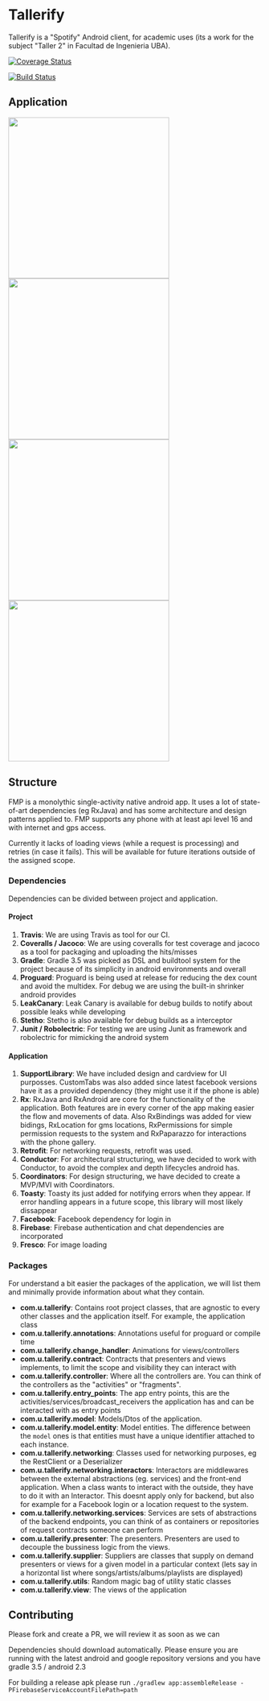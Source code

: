 # Tallerify

Tallerify is a "Spotify" Android client, for academic uses (its a work for the subject "Taller 2" in Facultad de Ingenieria UBA).

[![Coverage Status](https://coveralls.io/repos/github/saantiaguilera/fiuba-taller-II-tallerify-android/badge.svg?branch=develop)](https://coveralls.io/github/saantiaguilera/fiuba-taller-II-tallerify-android?branch=develop)

[![Build Status](https://travis-ci.org/tallerify/fiuba-taller-II-tallerify-android.svg?branch=master)](https://travis-ci.org/tallerify/fiuba-taller-II-tallerify-android)

## Application

<img src="http://i.imgur.com/gYYaFDJ.png" height="320"> <img src="http://i.imgur.com/cJN7kZj.png" height="320"> <img src="http://i.imgur.com/QoRc3QX.png" height="320"> <img src="http://i.imgur.com/JbPkJ8u.png" height="320">

## Structure

FMP is a monolythic single-activity native android app. It uses a lot of state-of-art dependencies (eg RxJava) and has some architecture and design patterns applied to. FMP supports any phone with at least api level 16 and with internet and gps access.

Currently it lacks of loading views (while a request is processing) and retries (in case it fails). This will be available for future iterations outside of the assigned scope.

### Dependencies

Dependencies can be divided between project and application.

#### Project

1. **Travis**: We are using Travis as tool for our CI.
2. **Coveralls / Jacoco**: We are using coveralls for test coverage and jacoco as a tool for packaging and uploading the hits/misses
3. **Gradle**: Gradle 3.5 was picked as DSL and buildtool system for the project because of its simplicity in android environments and overall
4. **Proguard**: Proguard is being used at release for reducing the dex count and avoid the multidex. For debug we are using the built-in shrinker android provides
5. **LeakCanary**: Leak Canary is available for debug builds to notify about possible leaks while developing
6. **Stetho**: Stetho is also available for debug builds as a interceptor
7. **Junit / Robolectric**: For testing we are using Junit as framework and robolectric for mimicking the android system

#### Application

1. **SupportLibrary**: We have included design and cardview for UI purposses. CustomTabs was also added since latest facebook versions have it as a provided dependency (they might use it if the phone is able)
2. **Rx**: RxJava and RxAndroid are core for the functionality of the application. Both features are in every corner of the app making easier the flow and movements of data. Also RxBindings was added for view bidings, RxLocation for gms locations, RxPermissions for simple permission requests to the system and RxPaparazzo for interactions with the phone gallery.
3. **Retrofit**: For networking requests, retrofit was used.
4. **Conductor**: For architectural structuring, we have decided to work with Conductor, to avoid the complex and depth lifecycles android has.
5. **Coordinators**: For design structuring, we have decided to create a MVP/MVI with Coordinators.
6. **Toasty**: Toasty its just added for notifying errors when they appear. If error handling appears in a future scope, this library will most likely dissappear
7. **Facebook**: Facebook dependency for login in
8. **Firebase**: Firebase authentication and chat dependencies are incorporated
9. **Fresco**: For image loading

### Packages

For understand a bit easier the packages of the application, we will list them and minimally provide information about what they contain.

- **com.u.tallerify**: Contains root project classes, that are agnostic to every other classes and the application itself. For example, the application class
- **com.u.tallerify.annotations**: Annotations useful for proguard or compile time
- **com.u.tallerify.change_handler**: Animations for views/controllers
- **com.u.tallerify.contract**: Contracts that presenters and views implements, to limit the scope and visibility they can interact with
- **com.u.tallerify.controller**: Where all the controllers are. You can think of the controllers as the "activities" or "fragments". 
- **com.u.tallerify.entry_points**: The app entry points, this are the activities/services/broadcast_receivers the application has and can be interacted with as entry points
- **com.u.tallerify.model**: Models/Dtos of the application.
- **com.u.tallerify.model.entity**: Model entities. The difference between the `model` ones is that entities must have a unique identifier attached to each instance.
- **com.u.tallerify.networking**: Classes used for networking purposes, eg the RestClient or a Deserializer
- **com.u.tallerify.networking.interactors**: Interactors are middlewares between the external abstractions (eg. services) and the front-end application. When a class wants to interact with the outside, they have to do it with an Interactor. This doesnt apply only for backend, but also for example for a Facebook login or a location request to the system.
- **com.u.tallerify.networking.services**: Services are sets of abstractions of the backend endpoints, you can think of as containers or repositories of request contracts someone can perform
- **com.u.tallerify.presenter**: The presenters. Presenters are used to decouple the bussiness logic from the views.
- **com.u.tallerify.supplier**: Suppliers are classes that supply on demand presenters or views for a given model in a particular context (lets say in a horizontal list where songs/artists/albums/playlists are displayed)
- **com.u.tallerify.utils**: Random magic bag of utility static classes
- **com.u.tallerify.view**: The views of the application

## Contributing

Please fork and create a PR, we will review it as soon as we can

Dependencies should download automatically. Please ensure you are running with the latest android and google repository versions and you have gradle 3.5 / android 2.3

For building a release apk please run `./gradlew app:assembleRelease -PFirebaseServiceAccountFilePath=path`
